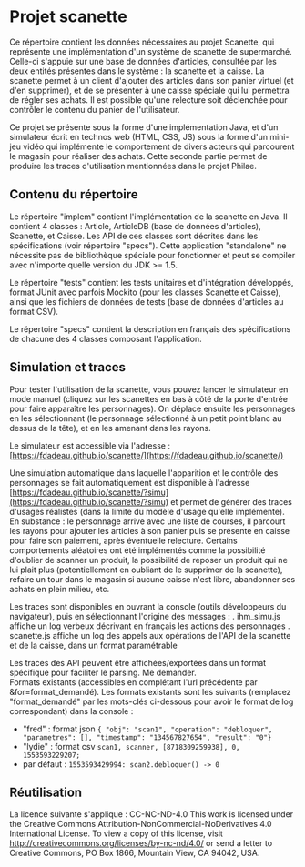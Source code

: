# Projet scanette 

Ce répertoire contient les données nécessaires au projet Scanette, qui représente une implémentation d'un système de scanette de supermarché. Celle-ci s'appuie sur une base de données d'articles, consultée par les deux entités présentes dans le système : la scanette et la caisse. La scanette permet à un client d'ajouter des articles dans son panier virtuel (et d'en supprimer), et de se présenter à une caisse spéciale qui lui permettra de régler ses achats. Il est possible qu'une relecture soit déclenchée pour contrôler le contenu du panier de l'utilisateur. 

Ce projet se présente sous la forme d'une implémentation Java, et d'un simulateur écrit en technos web (HTML, CSS, JS) sous la forme d'un mini-jeu vidéo qui implémente le comportement de divers acteurs qui parcourent le magasin pour réaliser des achats. Cette seconde partie permet de produire les traces d'utilisation mentionnées dans le projet Philae. 

## Contenu du répertoire 

Le répertoire "implem" contient l'implémentation de la scanette en Java. Il contient 4 classes : Article, ArticleDB (base de données d'articles), Scanette, et Caisse. Les API de ces classes sont décrites dans les spécifications (voir répertoire "specs"). Cette application "standalone" ne nécessite pas de bibliothèque spéciale pour fonctionner et peut se compiler avec n'importe quelle version du JDK >= 1.5.

Le répertoire "tests" contient les tests unitaires et d'intégration développés, format JUnit avec parfois Mockito (pour les classes Scanette et Caisse), ainsi que les fichiers de données de tests (base de données d'articles au format CSV). 

Le répertoire "specs" contient la description en français des spécifications de chacune des 4 classes composant l'application.


## Simulation et traces

Pour tester l'utilisation de la scanette, vous pouvez lancer le simulateur en mode manuel (cliquez sur les scanettes en bas à côté de la porte d'entrée pour faire apparaître les personnages). On déplace ensuite les personnages en les sélectionnant (le personnage sélectionné à un petit point blanc au dessus de la tête), et en les amenant dans les rayons. 

Le simulateur est accessible via l'adresse : [https://fdadeau.github.io/scanette/](https://fdadeau.github.io/scanette/)

Une simulation automatique dans laquelle l'apparition et le contrôle des personnages se fait automatiquement est disponible à l'adresse [https://fdadeau.github.io/scanette/?simu](https://fdadeau.github.io/scanette/?simu) et permet de générer des traces d'usages réalistes (dans la limite du modèle d'usage qu'elle implémente). En substance : le personnage arrive avec une liste de courses, il parcourt les rayons pour ajouter les articles à son panier puis se présente en caisse pour faire son paiement, après éventuelle relecture. Certains comportements aléatoires ont été implémentés comme la possibilité d'oublier de scanner un produit, la possibilité de reposer un produit qui ne lui plait plus (potentiellement en oubliant de le supprimer de la scanette), refaire un tour dans le magasin si aucune caisse n'est libre, abandonner ses achats en plein milieu, etc. 

Les traces sont disponibles en ouvrant la console (outils développeurs du navigateur), puis en sélectionnant l'origine des messages :
. ihm_simu.js affiche un log verbeux décrivant en français les actions des personnages
. scanette.js affiche un log des appels aux opérations de l'API de la scanette et de la caisse, dans un format paramétrable

Les traces des API peuvent être affichées/exportées dans un format spécifique pour faciliter le parsing. Me demander.  
Formats existants (accessibles en complétant l'url précédente par &for=format_demandé). Les formats existants sont les suivants (remplacez "format_demandé" par les mots-clés ci-dessous pour avoir le format de log correspondant) dans la console :
- "fred" : format json `{ "obj": "scan1", "operation": "debloquer", "parametres": [], "timestamp": "134567827654", "result": "0"}`
- "lydie" : format csv `scan1, scanner, [8718309259938], 0, 1553593229207;`
- par défaut : `1553593429994: scan2.debloquer() -> 0`


## Réutilisation 

La licence suivante s'applique : CC-NC-ND-4.0
This work is licensed under the Creative Commons Attribution-NonCommercial-NoDerivatives 4.0 International License. To view a copy of this license, visit http://creativecommons.org/licenses/by-nc-nd/4.0/ or send a letter to Creative Commons, PO Box 1866, Mountain View, CA 94042, USA.